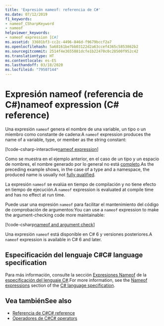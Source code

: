 ```yaml
---
title: 'Expresión nameof: referencia de C#'
ms.date: 07/12/2019
f1_keywords:
- nameof_CSharpKeyword
- nameof
helpviewer_keywords:
- nameof expression [C#]
ms.assetid: 33601bf3-cc2c-4496-846d-f9679bccf2a7
ms.openlocfilehash: 5a68161be7bb03122d2a63ccef4365c5853862b2
ms.sourcegitcommit: 2514f4e3655081dcfe1b22470c0c28500f952c42
ms.translationtype: HT
ms.contentlocale: es-ES
ms.lasthandoff: 03/18/2020
ms.locfileid: "79507144"
---
```

# <a name="nameof-expression-c-reference"></a><span data-ttu-id="a280c-102">Expresión nameof (referencia de C#)</span><span class="sxs-lookup"><span data-stu-id="a280c-102">nameof expression (C# reference)</span></span>

<span data-ttu-id="a280c-103">Una expresión `nameof` genera el nombre de una variable, un tipo o un miembro como constante de cadena:</span><span class="sxs-lookup"><span data-stu-id="a280c-103">A `nameof` expression produces the name of a variable, type, or member as the string constant:</span></span>

[!code-csharp-interactive[nameof expression](snippets/NameOfOperator.cs#Examples)]

<span data-ttu-id="a280c-104">Como se muestra en el ejemplo anterior, en el caso de un tipo y un espacio de nombres, el nombre generado por lo general no está [completo](~/_csharplang/spec/basic-concepts.md#fully-qualified-names).</span><span class="sxs-lookup"><span data-stu-id="a280c-104">As the preceding example shows, in the case of a type and a namespace, the produced name is usually not [fully qualified](~/_csharplang/spec/basic-concepts.md#fully-qualified-names).</span></span>

<span data-ttu-id="a280c-105">La expresión `nameof` se evalúa en tiempo de compilación y no tiene efecto en tiempo de ejecución.</span><span class="sxs-lookup"><span data-stu-id="a280c-105">A `nameof` expression is evaluated at compile time and has no effect at run time.</span></span>

<span data-ttu-id="a280c-106">Puede usar una expresión `nameof` para facilitar el mantenimiento del código de comprobación de argumentos:</span><span class="sxs-lookup"><span data-stu-id="a280c-106">You can use a `nameof` expression to make the argument-checking code more maintainable:</span></span>

[!code-csharp[nameof and argument check](snippets/NameOfOperator.cs#ExceptionMessage)]

<span data-ttu-id="a280c-107">Una expresión `nameof` está disponible en C# 6 y versiones posteriores.</span><span class="sxs-lookup"><span data-stu-id="a280c-107">A `nameof` expression is available in C# 6 and later.</span></span>

## <a name="c-language-specification"></a><span data-ttu-id="a280c-108">Especificación del lenguaje C#</span><span class="sxs-lookup"><span data-stu-id="a280c-108">C# language specification</span></span>

<span data-ttu-id="a280c-109">Para más información, consulte la sección [Expresiones Nameof](~/_csharplang/spec/expressions.md#nameof-expressions) de la [especificación del lenguaje C#](~/_csharplang/spec/introduction.md).</span><span class="sxs-lookup"><span data-stu-id="a280c-109">For more information, see the [Nameof expressions](~/_csharplang/spec/expressions.md#nameof-expressions) section of the [C# language specification](~/_csharplang/spec/introduction.md).</span></span>

## <a name="see-also"></a><span data-ttu-id="a280c-110">Vea también</span><span class="sxs-lookup"><span data-stu-id="a280c-110">See also</span></span>

- [<span data-ttu-id="a280c-111">Referencia de C#</span><span class="sxs-lookup"><span data-stu-id="a280c-111">C# reference</span></span>](../index.md)
- [<span data-ttu-id="a280c-112">Operadores de C#</span><span class="sxs-lookup"><span data-stu-id="a280c-112">C# operators</span></span>](index.md)

